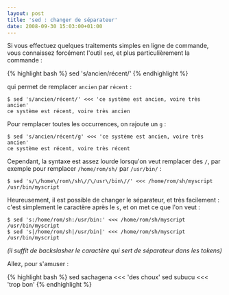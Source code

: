 ```yaml
---
layout: post
title: 'sed : changer de séparateur'
date: 2008-09-30 15:03:00+01:00
---
```


Si vous effectuez quelques traitements simples en ligne de commande, vous
connaissez forcément l'outil `sed`, et plus particulièrement la commande :

{% highlight bash %}
sed 's/ancien/récent/'
{% endhighlight %}

qui permet de remplacer `ancien` par `récent` :

~~~
$ sed 's/ancien/récent/' <<< 'ce système est ancien, voire très ancien'
ce système est récent, voire très ancien
~~~

Pour remplacer toutes les occurrences, on rajoute un `g` :

~~~
$ sed 's/ancien/récent/g' <<< 'ce système est ancien, voire très ancien'
ce système est récent, voire très récent
~~~

Cependant, la syntaxe est assez lourde lorsqu'on veut remplacer des `/`, par
exemple pour remplacer `/home/rom/sh/` par `/usr/bin/` :

~~~
$ sed 's/\/home\/rom\/sh\//\/usr\/bin\//' <<< /home/rom/sh/myscript
/usr/bin/myscript
~~~

Heureusement, il est possible de changer le séparateur, et très facilement :
c'est simplement le caractère après le `s`, et on met ce que l'on veut :

~~~
$ sed 's:/home/rom/sh:/usr/bin:' <<< /home/rom/sh/myscript
/usr/bin/myscript
$ sed 's|/home/rom/sh|/usr/bin|' <<< /home/rom/sh/myscript
/usr/bin/myscript
~~~

*(il suffit de backslasher le caractère qui sert de séparateur dans les tokens)*

Allez, pour s'amuser :

{% highlight bash %}
sed sachagena <<< 'des choux'
sed subucu <<< 'trop bon'
{% endhighlight %}
